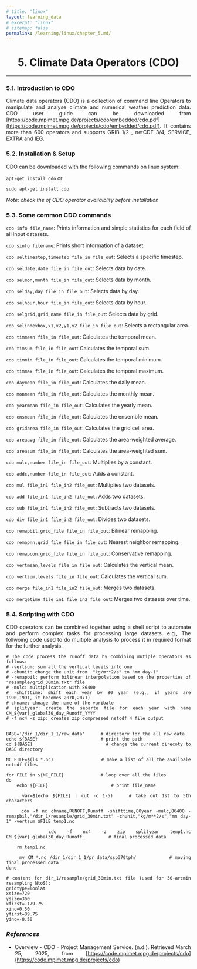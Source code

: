 ```yaml
---
# title: "linux"
layout: learning_data
# excerpt: "linux"
# sitemap: false
permalink: /learning/linux/chapter_5.md/
---
```



<h1 style="text-align:center;"> 5. Climate Data Operators (CDO) </h1>

---

<div style="text-align: justify;">

### 5.1. Introduction to CDO

Climate data operators (CDO) is a collection of command line Operators to manipulate and analyse climate and numerical weather prediction data. CDO user guide can be downloaded from [https://code.mpimet.mpg.de/projects/cdo/embedded/cdo.pdf](https://code.mpimet.mpg.de/projects/cdo/embedded/cdo.pdf). It contains more than 600 operators and supports GRIB 1/2 , netCDF 3/4, SERVICE, EXTRA and IEG.

### 5.2. Installation & Setup
CDO can be downloaded with the following commands on linux system:

`apt-get install cdo` or

`sudo apt-get install cdo` 

*Note: check the of CDO operator availaiblity before installation*

### 5.3. Some common CDO commands
`cdo info file_name`: Prints information and simple statistics for each field of all input datasets.

`cdo sinfo filename`: Prints short information of a dataset.


`cdo seltimestep,timestep file_in file_out`: Selects a specific timestep.

`cdo seldate,date file_in file_out`: Selects data by date.

`cdo selmon,month file_in file_out`: Selects data by month.

`cdo selday,day file_in file_out`: Selects data by day.

`cdo selhour,hour file_in file_out`: Selects data by hour.

`cdo selgrid,grid_name file_in file_out`: Selects data by grid.

`cdo selindexbox,x1,x2,y1,y2 file_in file_out`: Selects a rectangular area.

`cdo timmean file_in file_out`: Calculates the temporal mean.

`cdo timsum file_in file_out`: Calculates the temporal sum.

`cdo timmin file_in file_out`: Calculates the temporal minimum.

`cdo timmax file_in file_out`: Calculates the temporal maximum.

`cdo daymean file_in file_out`: Calculates the daily mean.

`cdo monmean file_in file_out`: Calculates the monthly mean.

`cdo yearmean file_in file_out`: Calculates the yearly mean.

`cdo ensmean file_in file_out`: Calculates the ensemble mean.

`cdo gridarea file_in file_out`: Calculates the grid cell area.

`cdo areaavg file_in file_out`: Calculates the area-weighted average.

`cdo areasum file_in file_out`: Calculates the area-weighted sum.

`cdo mulc,number file_in file_out`: Multiplies by a constant.

`cdo addc,number file_in file_out`: Adds a constant.

`cdo mul file_in1 file_in2 file_out`: Multiplies two datasets.

`cdo add file_in1 file_in2 file_out`: Adds two datasets.

`cdo sub file_in1 file_in2 file_out`: Subtracts two datasets.

`cdo div file_in1 file_in2 file_out`: Divides two datasets.

`cdo remapbil,grid_file file_in file_out`: Bilinear remapping.

`cdo remapnn,grid_file file_in file_out`: Nearest neighbor remapping.

`cdo remapcon,grid_file file_in file_out`: Conservative remapping.

`cdo vertmean,levels file_in file_out`: Calculates the vertical mean.

`cdo vertsum,levels file_in file_out`: Calculates the vertical sum.

`cdo merge file_in1 file_in2 file_out`: Merges two datasets.

`cdo mergetime file_in1 file_in2 file_out`: Merges two datasets over time.

### 5.4. Scripting with CDO

CDO operators can be combined together using a shell script to automate and perform complex tasks for processing large datasets. e.g., The follwoing code used to do multiple analysis to process it in required format for the further analysis. 

```
# The code process the runoff data by combining mutiple operators as follows:
# -vertsum: sum all the vertical levels into one
# -chunit: change the unit from  "kg/m**2/s" to "mm day-1"
# -remapbil: perform bilinear interpolation based on the properties of "resample/grid_30min.txt" file
# -mulc: multiplication with 86400
# -shifttime: shift each year by 80 year (e.g., if years are 1990,1991, it becomes 2070,2071)
# chname: chnage the name of the varibale
# splityear: create the separte file for each year with name CM_${var}_global30_day_Runoff_YYYY
# -f nc4 -z zip: creates zip compressed netcdf 4 file output


BASE='/dir_1/dir_1_1/raw_data'      # directory for the all raw data
echo ${BASE}                        # print the path
cd ${BASE}                          # change the current direcoty to BASE directory

NC_FILE=$(ls *.nc)                  # make a list of all the availbale netcdf files

for FILE in ${NC_FILE}              # loop over all the files
do
    echo ${FILE}                        # print file_name

    var=$(echo ${FILE} | cut -c 1-5)    # take out 1st to 5th characters

    cdo -f nc chname,RUNOFF,Runoff -shifttime,80year -mulc,86400 -remapbil,"/dir_1/resample/grid_30min.txt" -chunit,"kg/m**2/s","mm day-1" -vertsum $FILE temp1.nc

    cdo -f nc4 -z zip splityear temp1.nc CM_${var}_global30_day_Runoff_         # final processed data

    rm temp1.nc

    mv CM_*.nc /dir_1/dir_1_1/pr_data/ssp370tph/          # moving final processed data
done

# content for dir_1/resample/grid_30min.txt file (used for 30-arcmin resampling NtoS):
gridtype=lonlat
xsize=720
ysize=360
xfirst=-179.75
xinc=0.50
yfirst=89.75
yinc=-0.50
```

### *References*
- Overview - CDO - Project Management Service. (n.d.). Retrieved March 25, 2025, from [https://code.mpimet.mpg.de/projects/cdo](https://code.mpimet.mpg.de/projects/cdo)


</div>